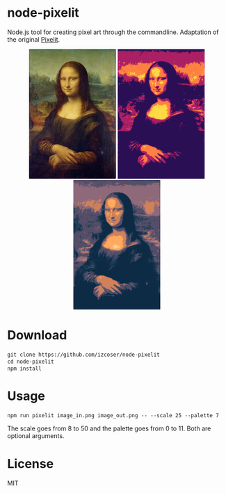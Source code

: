 # node-pixelit
Node.js tool for creating pixel art through the commandline. Adaptation of the original [Pixelit](https://github.com/giventofly/pixelit).

<p align="middle">
  <img src="https://raw.githubusercontent.com/izcoser/node-pixelit/main/img/1.jpg"/>
  <img src="https://raw.githubusercontent.com/izcoser/node-pixelit/main/img/2.jpg"/>
  <img src="https://raw.githubusercontent.com/izcoser/node-pixelit/main/img/3.jpg"/>
</p>


# Download
```
git clone https://github.com/izcoser/node-pixelit
cd node-pixelit
npm install
```

# Usage
```
npm run pixelit image_in.png image_out.png -- --scale 25 --palette 7
```
The scale goes from 8 to 50 and the palette goes from 0 to 11. Both are optional arguments.

# License

MIT
